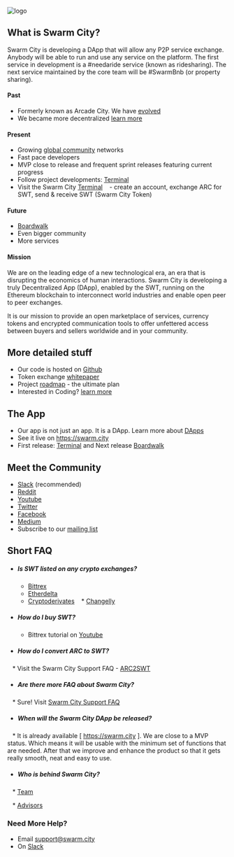 ![logo](https://cloud.githubusercontent.com/assets/17633374/24324365/97c8c0de-115b-11e7-943a-0d946ee2e06b.png)

## What is Swarm City?

Swarm City is developing a DApp that will allow any P2P service exchange. Anybody will be able to run and use any service on the platform. The first service in development is a #needaride service (known as ridesharing). The next service maintained by the core team will be #SwarmBnb (or property sharing).  

#### Past

* Formerly known as Arcade City. We have [evolved](https://press.swarm.city/forking-a-brand-cde5de87d46a)  
* We became more decentralized [learn more](https://press.swarm.city/happy-new-year-a52f80043cc7#.uco0arcyo)  

#### Present

* Growing [global community](https://queenbeesc.github.io/NeedARide/) networks 
* Fast pace developers
* MVP close to release and frequent sprint releases featuring current progress
* Follow project developments: [Terminal](https://press.swarm.city/launch-swarm-city-terminal-f32a8264d98f#.87579vodh)   
* Visit the Swarm City [Terminal](https://swarm.city) 
    - create an account, exchange ARC for SWT, send & receive SWT (Swarm City Token)   

#### Future

* [Boardwalk](https://press.swarm.city/swarm-city-boardwalk-overview-9a362f19411f#.8pruqahmj)  
* Even bigger community  
* More services  

#### Mission
We are on the leading edge of a new technological era, an era that is disrupting the economics of human interactions. Swarm City is developing a truly Decentralized App (DApp), enabled by the SWT, running on the Ethereum blockchain to interconnect world industries and enable open peer to peer exchanges.

It is our mission to provide an open marketplace of services, currency tokens and encrypted communication tools to offer unfettered access between buyers and sellers worldwide and in your community.

## More detailed stuff

* Our code is hosted on [Github](https://github.com/swarmcity)
* Token exchange [whitepaper](https://github.com/swarmcity/sc-token/blob/master/token-exchange-miniwhitepaper.md)
* Project [roadmap](https://press.swarm.city/unmistakably-swarm-city-9522606f88) - the ultimate plan
* Interested in Coding? [learn more](https://dappsforbeginners.wordpress.com/)

## The App  

* Our app is not just an app. It is a DApp. Learn more about [DApps](http://ethereum.stackexchange.com/questions/383/what-is-a-dapp) 
* See it live on https://swarm.city
* First release: [Terminal](https://queenbeesc.github.io/swarm.city-Terminal/) and Next release [Boardwalk](https://queenbeesc.github.io/swarm.city-Boardwalk/)

## Meet the Community

* [Slack](https://slackinvite.swarm.city/) (recommended)
* [Reddit](https://www.reddit.com/r/SwarmCity/)
* [Youtube](https://www.youtube.com/channel/UCsHBWn_ytZ3xdMbTyYe5Ifg/videos)
* [Twitter](https://twitter.com/SwarmCity)
* [Facebook](https://www.facebook.com/groups/SwarmCity/)
* [Medium](https://press.swarm.city/about)
* Subscribe to our [mailing list](http://eepurl.com/cH1485)

## Short FAQ

* ##### Is SWT listed on any crypto exchanges? 
    * [Bittrex](https://bittrex.com/Market/Index?MarketName=BTC-SWT)
    * [Etherdelta](https://etherdelta.github.io/#SWT-ETH)
    * [Cryptoderivates](https://cryptoderivatives.market/token/SWT)
    * [Changelly](https://changelly.com)

* ##### How do I buy SWT? 
    * Bittrex tutorial on [Youtube](https://www.youtube.com/watch?v=CJIOeYI-e7o)

* ##### How do I convert ARC to SWT?
    * Visit the Swarm City Support FAQ - [ARC2SWT](https://swarmcitysupport.github.io/FAQ/#arc-to-swt-token-exchange)

* ##### Are there more FAQ about Swarm City?
    * Sure! Visit [Swarm City Support FAQ](https://swarmcitysupport.github.io/FAQ/)
    
* ##### When will the Swarm City DApp be released?
    * It is already available [ https://swarm.city ]. We are close to a MVP status. Which means it will be usable with the minimum set of functions that are needed. After that we improve and enhance the product so that it gets really smooth, neat and easy to use. 

* ##### Who is behind Swarm City?
    * [Team](https://getactivein.swarm.city/)
    
    * [Advisors](https://advisors.swarm.city/)

### Need More Help?

* Email support@swarm.city
* On [Slack](https://swarmcity.slack.com/messages/support/)
